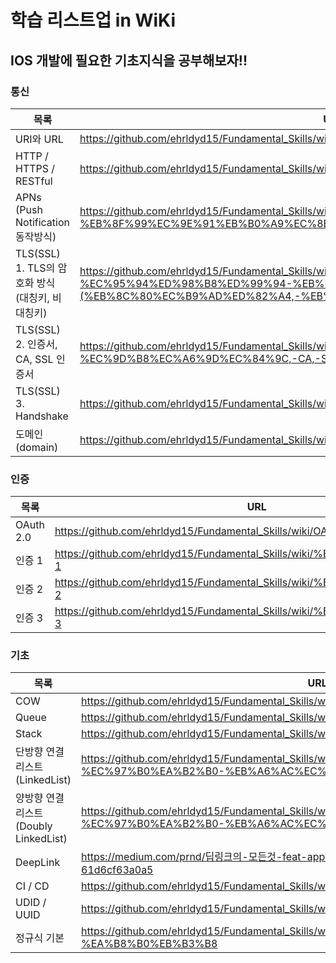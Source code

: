 # 학습 리스트업 in WiKi

## IOS 개발에 필요한 기초지식을 공부해보자!! 

### 통신

| 목록 | URL |
| ------ | ------ |
| URI와 URL | https://github.com/ehrldyd15/Fundamental_Skills/wiki/URI%EC%99%80-URL |
| HTTP / HTTPS / RESTful | https://github.com/ehrldyd15/Fundamental_Skills/wiki/HTTP---HTTPS---RESTful |
| APNs (Push Notification 동작방식) | https://github.com/ehrldyd15/Fundamental_Skills/wiki/APNs-(Push-Notification-%EB%8F%99%EC%9E%91%EB%B0%A9%EC%8B%9D) |
| TLS(SSL) 1. TLS의 암호화 방식 (대칭키, 비대칭키) | https://github.com/ehrldyd15/Fundamental_Skills/wiki/TLS(SSL)-1.-TLS%EC%9D%98-%EC%95%94%ED%98%B8%ED%99%94-%EB%B0%A9%EC%8B%9D-(%EB%8C%80%EC%B9%AD%ED%82%A4,-%EB%B9%84%EB%8C%80%EC%B9%AD%ED%82%A4) |
| TLS(SSL) 2. 인증서, CA, SSL 인증서 | https://github.com/ehrldyd15/Fundamental_Skills/wiki/TLS(SSL)-2.-%EC%9D%B8%EC%A6%9D%EC%84%9C,-CA,-SSL-%EC%9D%B8%EC%A6%9D%EC%84%9C |
| TLS(SSL) 3. Handshake | https://github.com/ehrldyd15/Fundamental_Skills/wiki/TLS(SSL)-3.-Handshake |
| 도메인(domain) | https://github.com/ehrldyd15/Fundamental_Skills/wiki/%EB%8F%84%EB%A9%94%EC%9D%B8(domain) |

### 인증

| 목록 | URL |
| ------ | ------ |
| OAuth 2.0 | https://github.com/ehrldyd15/Fundamental_Skills/wiki/OAuth-2.0 |
| 인증 1 | https://github.com/ehrldyd15/Fundamental_Skills/wiki/%EC%9D%B8%EC%A6%9D-1 |
| 인증 2 | https://github.com/ehrldyd15/Fundamental_Skills/wiki/%EC%9D%B8%EC%A6%9D-2 |
| 인증 3 | https://github.com/ehrldyd15/Fundamental_Skills/wiki/%EC%9D%B8%EC%A6%9D-3 |

### 기초

| 목록 | URL |
| ------ | ------ |
| COW | https://github.com/ehrldyd15/Fundamental_Skills/wiki/COW |
| Queue | https://github.com/ehrldyd15/Fundamental_Skills/wiki/Queue |
| Stack | https://github.com/ehrldyd15/Fundamental_Skills/wiki/Stack|
| 단방향 연결 리스트(LinkedList) | https://github.com/ehrldyd15/Fundamental_Skills/wiki/%EB%8B%A8%EB%B0%A9%ED%96%A5-%EC%97%B0%EA%B2%B0-%EB%A6%AC%EC%8A%A4%ED%8A%B8(LinkedList) |
| 양방향 연결 리스트(Doubly LinkedList) | https://github.com/ehrldyd15/Fundamental_Skills/wiki/%EC%96%91%EB%B0%A9%ED%96%A5-%EC%97%B0%EA%B2%B0-%EB%A6%AC%EC%8A%A4%ED%8A%B8(Doubly-LinkedList) |
| DeepLink | https://medium.com/prnd/딥링크의-모든것-feat-app-link-universal-link-deferred-deeplink-61d6cf63a0a5 |
| CI / CD | https://github.com/ehrldyd15/Fundamental_Skills/wiki/CI---CD |
| UDID / UUID | https://github.com/ehrldyd15/Fundamental_Skills/wiki/UDID---UUID |
| 정규식 기본 | https://github.com/ehrldyd15/Fundamental_Skills/wiki/%EC%A0%95%EA%B7%9C%EC%8B%9D-%EA%B8%B0%EB%B3%B8 |

